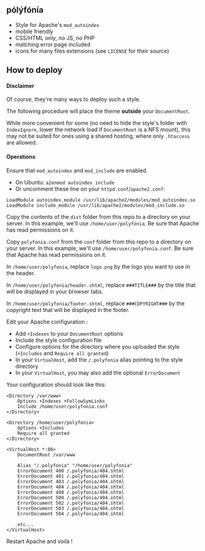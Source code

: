 ## pólýfónía

- Style for Apache's `mod_autoindex`
- mobile friendly
- CSS/HTML only, no JS, no PHP
- matching error page included
- icons for many files extensions (see `LICENSE` for their source)



## How to deploy

#### Disclaimer

Of course, they're many ways to deploy such a style.

The following procedure will place the theme **outside** your `DocumentRoot`. 

While more convenient for some (no need to hide the style's folder with `IndexIgnore`, lower the network load if `DocumentRoot` is a NFS mount), this may not be suited for ones using a shared hosting, where only `.htaccess` are allowed.

#### Operations

Ensure that `mod_autoindex` and `mod_include` are enabled.

- On Ubuntu: `a2enmod autoindex include`
- Or uncomment these line on your `httpd.conf`/`apache2.conf`:

```
LoadModule autoindex_module /usr/lib/apache2/modules/mod_autoindex.so
LoadModule include_module /usr/lib/apache2/modules/mod_include.so
```

Copy the contents of the `dist` folder from this repo to a directory on your server. In this example, we'll use `/home/user/polyfonia`. Be sure that Apache has read permissions on it.

Copy `polyfonia.conf` from the `conf` folder from this repo to a directory on your server. In this example, we'll use `/home/user/polyfonia.conf`. Be sure that Apache has read permissions on it.

In `/home/user/polyfonia`, replace `logo.png` by the logo you want to use in the header.

In `/home/user/polyfonia/header.shtml`, replace `###TITLE###` by the title that will be displayed in your browser tabs.

In `/home/user/polyfonia/footer.shtml`, replace `###COPYRIGHT###` by the copyright text that will be displayed in the footer.

Edit your Apache configuration :

- Add `+Indexes` to your `DocumentRoot` options
- Include the style configuration file
- Configure options for the directory where you uploaded the style (`+Includes` and `Require all granted`)
- In your `VirtualHost`, add the `/.polyfonia` alias pointing to the style directory
- In your `VirtualHost`, you may also add the optional `ErrorDocument`

Your configuration should look like this:

```
<Directory /var/www>
    Options +Indexes +FollowSymLinks
    Include /home/user/polyfonia.conf
</Directory>

<Directory /home/user/polyfonia>
    Options +Includes
    Require all granted
</Directory>

<VirtualHost *:80>
    DocumentRoot /var/www

	Alias "/.polyfonia" "/home/user/polyfonia"
	ErrorDocument 400 /.polyfonia/404.shtml
	ErrorDocument 401 /.polyfonia/404.shtml
	ErrorDocument 403 /.polyfonia/404.shtml
	ErrorDocument 404 /.polyfonia/404.shtml
	ErrorDocument 408 /.polyfonia/404.shtml
	ErrorDocument 500 /.polyfonia/404.shtml
	ErrorDocument 502 /.polyfonia/404.shtml
	ErrorDocument 503 /.polyfonia/404.shtml
	ErrorDocument 504 /.polyfonia/404.shtml

	etc...
</VirtualHost>
```

Restart Apache and voilà !





